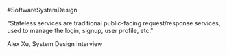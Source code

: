 #SoftwareSystemDesign 

"Stateless services are traditional public-facing request/response services, used to manage the login, signup, user profile, etc."

Alex Xu, System Design Interview